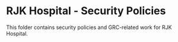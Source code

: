 # RJK Hospital - Security Policies   
This folder contains security policies and GRC-related work for RJK Hospital. 
